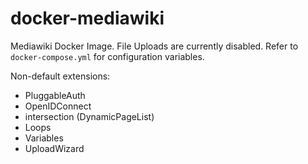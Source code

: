 # docker-mediawiki
Mediawiki Docker Image.
File Uploads are currently disabled. 
Refer to `docker-compose.yml` for configuration variables.

Non-default extensions:
 - PluggableAuth
 - OpenIDConnect
 - intersection (DynamicPageList)
 - Loops
 - Variables
 - UploadWizard

